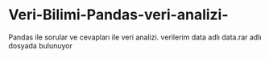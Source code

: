 # Veri-Bilimi-Pandas-veri-analizi-
Pandas ile sorular ve cevapları ile veri analizi.
verilerim data adlı data.rar adlı dosyada bulunuyor
